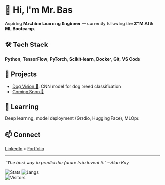 # 👋 Hi, I'm Mr. Bas

Aspiring **Machine Learning Engineer** — currently following the **ZTM AI & ML Bootcamp**.

## 🛠️ Tech Stack
**Python**, **TensorFlow**, **PyTorch**, **Scikit-learn**, **Docker**, **Git**, **VS Code**

## 📂 Projects
- [Dog Vision 🐶](https://github.com/MrBasM/dog-vision): CNN model for dog breed classification
- [Coming Soon 🚧]()

## 🎯 Learning
Deep learning, model deployment (Gradio, Hugging Face), MLOps

## 📫 Connect
[LinkedIn](https://www.linkedin.com/in/basmantel) • [Portfolio](https://mrbasm.github.io) 

---

*“The best way to predict the future is to invent it.” – Alan Kay*

![Stats](https://github-readme-stats.vercel.app/api?username=MrBasM&show_icons=true&theme=default) ![Langs](https://github-readme-stats.vercel.app/api/top-langs/?username=MrBasM&layout=compact)  
![Visitors](https://visitor-badge.laobi.icu/badge?page_id=MrBasM)
